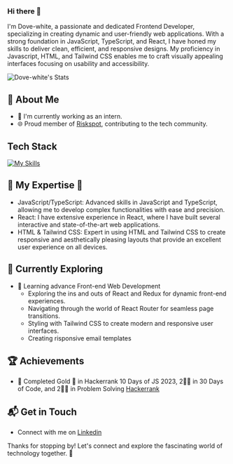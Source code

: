 ### Hi there 👋

I'm Dove-white, a passionate and dedicated Frontend Developer, specializing in creating dynamic and user-friendly web applications. With a strong foundation in JavaScript, TypeScript, and React, I have honed my skills to deliver clean, efficient, and responsive designs. My proficiency in Javascript, HTML, and Tailwind CSS enables me to craft visually appealing interfaces focusing on usability and accessibility.

![Dove-white's Stats](https://github-readme-stats.vercel.app/api?username=<Dove-white>&theme=vue-dark&show_icons=true&hide_border=true&count_private=true)

## 🚀 About Me

- 🔭 I'm currently working as an intern.
- 🌐 Proud member of [Riskspot](https://www.linkedin.com/company/riskspot/), contributing to the tech community.

## Tech Stack
[![My Skills](https://skillicons.dev/icons?i=js,ts,html,css,react,tailwind)](https://skillicons.dev)

## 🚀 My Expertise 🚀

- JavaScript/TypeScript: Advanced skills in JavaScript and TypeScript, allowing me to develop complex functionalities with ease and precision.
- React: I have extensive experience in React, where I have built several interactive and state-of-the-art web applications.
- HTML & Tailwind CSS: Expert in using HTML and Tailwind CSS to create responsive and aesthetically pleasing layouts that provide an excellent user experience on all devices.

## 🌱 Currently Exploring

- 🚀 Learning advance Front-end Web Development
  - Exploring the ins and outs of React and Redux for dynamic front-end experiences.
  - Navigating through the world of React Router for seamless page transitions.
  - Styling with Tailwind CSS to create modern and responsive user interfaces.
  - Creating risponsive email templates 

 ## 🏆 Achievements

- 🌟 Completed Gold 🥇 in Hackerrank 10 Days of JS 2023, 2🌟🌟 in 30 Days of Code, and 2🌟🌟 in Problem Solving  [Hackerrank](https://www.hackerrank.com/profile/dugbazahredeemer)


## 📬 Get in Touch

- Connect with me on [Linkedin](www.linkedin.com/in/redeemer-dugbazah-0137a72b1)

Thanks for stopping by! Let's connect and explore the fascinating world of technology together. 🚀




<!--
**Dove-white/Dove-white** is a ✨ _special_ ✨ repository because its `README.md` (this file) appears on your GitHub profile.

Here are some ideas to get you started:

- 🔭 I’m currently working on ...
- 🌱 I’m currently learning ...
- 👯 I’m looking to collaborate on ...
- 🤔 I’m looking for help with ...
- 💬 Ask me about ...
- 📫 How to reach me: ...
- 😄 Pronouns: ...
- ⚡ Fun fact: ...
-->
